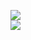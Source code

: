 [![](https://img.shields.io/badge/Made%20With-Github%20Spray-lightgrey.svg?style=for-the-badge&logo=github)](https://github.com/Annihil/github-spray#13166)  
[![](https://i.imgur.com/2DrTn0Z.gif)](https://github.com/Annihil/github-spray)